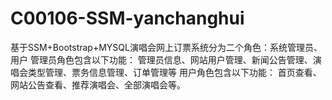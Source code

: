 # C00106-SSM-yanchanghui
基于SSM+Bootstrap+MYSQL演唱会网上订票系统分为二个角色：系统管理员、用户 管理员角色包含以下功能：  管理员信息、网站用户管理、新闻公告管理、演唱会类型管理、票务信息管理、订单管理等  用户角色包含以下功能：  首页查看、网站公告查看、推荐演唱会、全部演唱会等。
